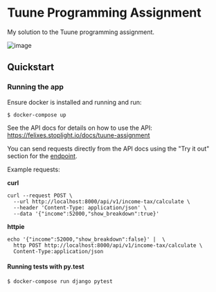 Tuune Programming Assignment
============================

My solution to the Tuune programming assignment.

![image](https://img.shields.io/badge/built%20with-Cookiecutter%20Django-ff69b4.svg?logo=cookiecutter%0A%20%20:target:%20https://github.com/pydanny/cookiecutter-django/%0A%20%20:alt:%20Built%20with%20Cookiecutter%20Django)


Quickstart
--------------

### Running the app

Ensure docker is installed and running and run:

    $ docker-compose up
    
See the API docs for details on how to use the API: https://felixes.stoplight.io/docs/tuune-assignment


You can send requests directly from the API docs using the "Try it out" section for the [endpoint](https://felixes.stoplight.io/docs/tuune-assignment/tuune-assignment-api.yaml/paths/~1api~1v1~1income-tax~1calculate/post).

Example requests:

**curl**

```
curl --request POST \
  --url http://localhost:8000/api/v1/income-tax/calculate \
  --header 'Content-Type: application/json' \
  --data '{"income":52000,"show_breakdown":true}'
```

**httpie**

```
echo '{"income":52000,"show_breakdown":false}' |  \
  http POST http://localhost:8000/api/v1/income-tax/calculate \
  Content-Type:application/json
```

#### Running tests with py.test

    $ docker-compose run django pytest

